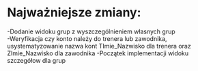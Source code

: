 # Najważniejsze zmiany:  
-Dodanie widoku grup z wyszczególnieniem własnych grup  
-Weryfikacja czy konto należy do trenera lub zawodnika, usystematyzowanie nazwa kont TImie_Nazwisko dla trenera oraz ZImie_Nazwisko dla zawodnika
-Początek implementacji widoku szczegółow dla grup

